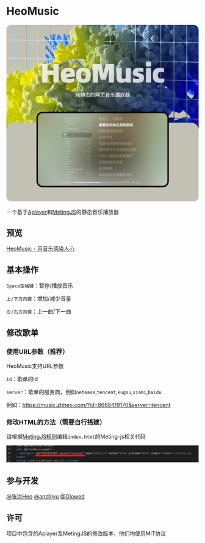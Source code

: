 # HeoMusic

![](/img/cover.webp)

一个基于[Aplayer](https://github.com/DIYgod/APlayer)和[MetingJS](https://github.com/metowolf/MetingJS)的静态音乐播放器

## 预览

[HeoMusic - 用音乐感染人心](https://music.zhheo.com/)

## 基本操作

`Space空格键`：暂停/播放音乐

`上/下方向键`：增加/减少音量

`左/右方向键`：上一曲/下一曲

## 修改歌单

### 使用URL参数（推荐）

HeoMusic支持URL参数

`id`：歌单的id

`server`：歌单的服务商，例如`netease`,`tencent`,`kugou`,`xiami`,`baidu`

例如：https://music.zhheo.com/?id=8668419170&server=tencent

### 修改HTML的方法（需要自行搭建）

请根据[MetingJS规则](https://github.com/metowolf/MetingJS)编辑`index.html`的Meting-js相关代码

![修改id和server](/img/help.webp)

## 参与开发

[@张洪Heo](https://github.com/zhheo)
[@anzhiyu](https://github.com/anzhiyu-c)
[@Glowed](https://github.com/Glowed)

## 许可

项目中包含的Aplayer及MetingJS的修改版本，他们均使用MIT协议